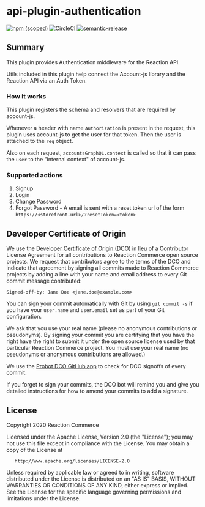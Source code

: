 # api-plugin-authentication

[![npm (scoped)](https://img.shields.io/npm/v/@reactioncommerce/api-plugin-authentication.svg)](https://www.npmjs.com/package/@reactioncommerce/api-plugin-authentication)
[![CircleCI](https://circleci.com/gh/reactioncommerce/api-plugin-authentication.svg?style=svg)](https://circleci.com/gh/reactioncommerce/api-plugin-authentication)
[![semantic-release](https://img.shields.io/badge/%20%20%F0%9F%93%A6%F0%9F%9A%80-semantic--release-e10079.svg)](https://github.com/semantic-release/semantic-release)

## Summary

This plugin provides Authentication middleware for the Reaction API.

Utils included in this plugin help connect the Account-js library and the Reaction API via an Auth Token.

### How it works

This plugin registers the schema and resolvers that are required by account-js.

Whenever a header with name `Authorization` is present in the request, this plugin uses account-js to get the user for that token. Then the user is attached to the `req` object.

Also on each request, `accountsGraphQL.context` is called so that it can pass the `user` to the "internal context" of account-js.

### Supported actions

1. Signup
2. Login
3. Change Password
4. Forgot Password - A email is sent with a reset token url of the form `https://<storefront-url>/?resetToken=<token>`

## Developer Certificate of Origin

We use the [Developer Certificate of Origin (DCO)](https://developercertificate.org/) in lieu of a Contributor License Agreement for all contributions to Reaction Commerce open source projects. We request that contributors agree to the terms of the DCO and indicate that agreement by signing all commits made to Reaction Commerce projects by adding a line with your name and email address to every Git commit message contributed:

```
Signed-off-by: Jane Doe <jane.doe@example.com>
```

You can sign your commit automatically with Git by using `git commit -s` if you have your `user.name` and `user.email` set as part of your Git configuration.

We ask that you use your real name (please no anonymous contributions or pseudonyms). By signing your commit you are certifying that you have the right have the right to submit it under the open source license used by that particular Reaction Commerce project. You must use your real name (no pseudonyms or anonymous contributions are allowed.)

We use the [Probot DCO GitHub app](https://github.com/apps/dco) to check for DCO signoffs of every commit.

If you forget to sign your commits, the DCO bot will remind you and give you detailed instructions for how to amend your commits to add a signature.

## License

Copyright 2020 Reaction Commerce

Licensed under the Apache License, Version 2.0 (the "License");
you may not use this file except in compliance with the License.
You may obtain a copy of the License at

       http://www.apache.org/licenses/LICENSE-2.0

Unless required by applicable law or agreed to in writing, software
distributed under the License is distributed on an "AS IS" BASIS,
WITHOUT WARRANTIES OR CONDITIONS OF ANY KIND, either express or implied.
See the License for the specific language governing permissions and
limitations under the License.

